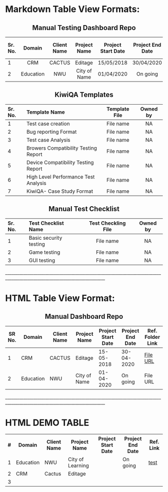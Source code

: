 <h1>Markdown Table View Formats:</h1>
<div align="center">
<h2>Manual Testing Dashboard Repo</h2> 
<p align="center"> 
  
| Sr. No.| Domain        | Client Name | Project Name | Project Start Date | Project End Date | Ref. folder link  | Lead by  |
| :------| :-----------: | :----------:| :-----------:| :-----------------:| :---------------:| :----------------:|:-------: | 
|  1     | CRM           | CACTUS      | Editage      | 15/05/2018         | 30/04/2020       |[Editage](https://github.com/Dhairyashukla/Manual-Dashboard-Repo./tree/master/Editage)| NA |
| 2      | Education     | NWU         | City of Name | 01/04/2020         | On going         | NWU               | NA | 

</p>
<h2>KiwiQA Templates</h2> 
<p align="center">
  
| Sr. No. | Template Name                        | Template File          | Owned by     | 
| :-------| :----------------------------------- | :--------------------: | :----------: | 
| 1       | Test case creation                   | File name              | NA           |
| 2       | Bug reporting Format                 | File name              | NA           |
| 3       | Test case Analysis                   | File name              | NA           |
| 4       | Browers Compatibility Testing Report | File name              | NA           |
| 5       | Device Compatibility Testing Report  | File name              | NA           |
| 6       | High Level Performance Test Analysis | File name              | NA           |
| 7       | KiwiQA- Case Study Format            | File name              | NA           |

</p>
<h2>Manual Test Checklist</h2> 
<p align="center"> 
  
| Sr. No. | Test Checklist Name          | Test Checkling File    | Owned by     |
| :-------| :--------------------------- | :--------------------: | :----------: |
| 1       | Basic security testing       | File name              | NA           |
| 2       | Game testing                 | File name              | NA           |
| 3       | GUI testing                  | File name              | NA           |

</p>
</div> 
________________________________________________________________________________________________________________________________
<h1>HTML Table View Format: </h1>
<div align="center">
<h2>Manual Dashboard Repo</h2> 
<p align="center"> 
<table class="greyGridTable">
<thead>
<tr>
<th>SR No.</th>
<th>Domain</th>
<th>Client Name</th>
<th>Project Name</th>
<th>Project Start Date</th>
<th>Project End Date</th>
<th>Ref. Folder Link</th>
</tr>
</thead>
<tbody>
<tr>
<td>1</td>
<td>CRM</td>
<td>CACTUS</td>
<td>Editage</td>
<td>15-05-2018</td>
<td>30-04-2020</td>
<td><a href="http://www.m-w.com/dictionary/" target="_blank">File URL</td>
</tr>
<tr>
<td>2</td>
<td>Education</td>
<td>NWU</td>
<td>City of Name</td>
<td>01-04-2020</td>
<td>On going</td>
<td>File URL</td>
</tr>
</tbody>
</table>
</p>
</div>
________________________________________________________________________________________________________________________________

# HTML DEMO TABLE

<table class="tg">
  <tr>
    <th class="tg-0lax">#</th>
    <th class="tg-0lax">Domain</th>
    <th class="tg-0lax">Client Name</th>
    <th class="tg-0lax">Project Name</th>
    <th class="tg-0lax">Project Start Date</th>
    <th class="tg-0lax">Project End Date</th>
    <th class="tg-0lax">Ref. Link</th>
  </tr>
  <tr >
    <td class="tg-0lax">1</td>
    <td class="tg-0lax">Education</td>
    <td class="tg-0lax">NWU</td>
    <td class="tg-0lax">City of Learning</td>
    <td class="tg-0lax"></td>
    <td class="tg-0lax">On going</td>
    <td class="tg-0lax"> <a href="http://www.m-w.com/dictionary/" target="_blank">test</td>
  </tr>
  <tr>
    <td class="tg-0lax">2</td>
    <td class="tg-0lax">CRM</td>
    <td class="tg-0lax">Cactus</td>
    <td class="tg-0lax">Editage</td>
    <td class="tg-0lax"></td>
    <td class="tg-0lax"></td>
    <td class="tg-0lax"></td>
  </tr>
  <tr>
    <td class="tg-0lax">3</td>
    <td class="tg-0lax"></td>
    <td class="tg-0lax"></td>
    <td class="tg-0lax"></td>
    <td class="tg-0lax"></td>
    <td class="tg-0lax"></td>
    <td class="tg-0lax"></td>
  </tr>
</table>
